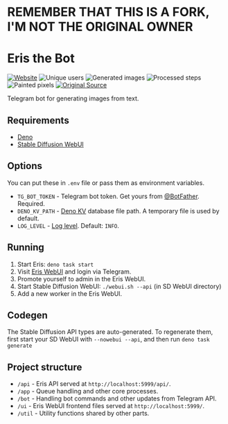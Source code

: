 # REMEMBER THAT THIS IS A FORK, I'M NOT THE ORIGINAL OWNER
# Eris the Bot

[![Website](https://img.shields.io/website?url=https%3A%2F%2Feris.lisq.eu%2F)](https://eris.lisq.eu/)
![Unique users](https://img.shields.io/badge/dynamic/json?url=https%3A%2F%2Feris.lisq.eu%2Fapi%2Fstats&query=%24.userCount&label=unique%20users)
![Generated images](https://img.shields.io/badge/dynamic/json?url=https%3A%2F%2Feris.lisq.eu%2Fapi%2Fstats&query=%24.imageCount&label=images%20generated)
![Processed steps](https://img.shields.io/badge/dynamic/json?url=https%3A%2F%2Feris.lisq.eu%2Fapi%2Fstats&query=%24.stepCount&label=steps%20processed)
![Painted pixels](https://img.shields.io/badge/dynamic/json?url=https%3A%2F%2Feris.lisq.eu%2Fapi%2Fstats&query=%24.pixelCount&label=pixels%20painted)
[![Original Source](https://img.shields.io/original_soirce?url=https%3A%2F%2Fgit.foxo.me%2Fpinks%2Feris%2F)](https://git.foxo.me/pinks/eris)

Telegram bot for generating images from text.

## Requirements

- [Deno](https://deno.land/)
- [Stable Diffusion WebUI](https://github.com/AUTOMATIC1111/stable-diffusion-webui/)

## Options

You can put these in `.env` file or pass them as environment variables.

- `TG_BOT_TOKEN` - Telegram bot token. Get yours from [@BotFather](https://t.me/BotFather).
  Required.
- `DENO_KV_PATH` - [Deno KV](https://deno.land/api?s=Deno.openKv&unstable) database file path. A
  temporary file is used by default.
- `LOG_LEVEL` - [Log level](https://deno.land/std@0.201.0/log/mod.ts?s=LogLevels). Default: `INFO`.

## Running

1. Start Eris: `deno task start`
2. Visit [Eris WebUI](http://localhost:5999/) and login via Telegram.
3. Promote yourself to admin in the Eris WebUI.
4. Start Stable Diffusion WebUI: `./webui.sh --api` (in SD WebUI directory)
5. Add a new worker in the Eris WebUI.

## Codegen

The Stable Diffusion API types are auto-generated. To regenerate them, first start your SD WebUI
with `--nowebui --api`, and then run `deno task generate`

## Project structure

- `/api` - Eris API served at `http://localhost:5999/api/`.
- `/app` - Queue handling and other core processes.
- `/bot` - Handling bot commands and other updates from Telegram API.
- `/ui` - Eris WebUI frontend files served at `http://localhost:5999/`.
- `/util` - Utility functions shared by other parts.
